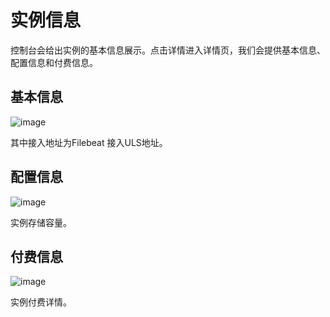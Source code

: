 # 实例信息

控制台会给出实例的基本信息展示。点击详情进入详情页，我们会提供基本信息、配置信息和付费信息。

## 基本信息

![image](/images/operate/detail_baseinfo_1.png)

其中接入地址为Filebeat 接入ULS地址。

## 配置信息

![image](/images/operate/detail_configinfo_1.png)

实例存储容量。

## 付费信息

![image](/images/operate/detail_chargeinfo_1.png)

实例付费详情。
